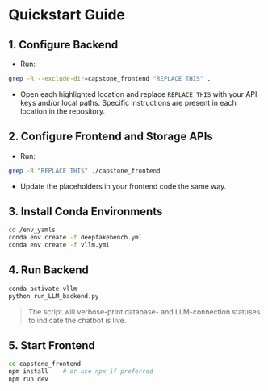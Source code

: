 
# Quickstart Guide

## 1. Configure Backend
* Run:
```bash
grep -R --exclude-dir=capstone_frontend "REPLACE THIS" .
````

* Open each highlighted location and replace `REPLACE THIS` with your API keys and/or local paths. Specific instructions are present in each location in the repository.

## 2. Configure Frontend and Storage APIs
* Run:
```bash
grep -R "REPLACE THIS" ./capstone_frontend
```

* Update the placeholders in your frontend code the same way.

## 3. Install Conda Environments

```bash
cd /env_yamls
conda env create -f deepfakebench.yml
conda env create -f vllm.yml
```

## 4. Run Backend

```bash
conda activate vllm
python run_LLM_backend.py
```

> The script will verbose-print database- and LLM-connection statuses to indicate the chatbot is live.

## 5. Start Frontend

```bash
cd capstone_frontend
npm install    # or use npx if preferred
npm run dev
```

```
